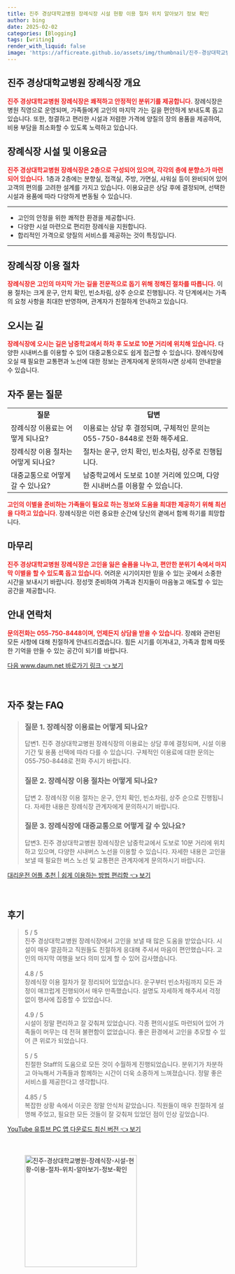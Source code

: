 ```yaml
---
title: 진주 경상대학교병원 장례식장 시설 현황 이용 절차 위치 알아보기 정보 확인
author: bing
date: 2025-02-02
categories: [Blogging]
tags: [writing]
render_with_liquid: false
image: 'https://afficreate.github.io/assets/img/thumbnail/진주-경상대학교병원-장례식장-시설-현황-이용-절차-위치-알아보기-정보-확인.webp'
---
```



<h2 id='장례식장 개요'>진주 경상대학교병원 장례식장 개요</h2>

<p><b><span style="color: #ee2323;">진주 경상대학교병원 장례식장은 쾌적하고 안정적인 분위기를 제공합니다.</span></b> 장례식장은 병원 직영으로 운영되며, 가족들에게 고인의 마지막 가는 길을 편안하게 보내도록 돕고 있습니다. 또한, 청결하고 편리한 시설과 저렴한 가격에 양질의 장의 용품을 제공하여, 비용 부담을 최소화할 수 있도록 노력하고 있습니다.</p>

<h2 id='시설 및 이용요금'>장례식장 시설 및 이용요금</h2>

<p><b><span style="color: #ee2323;">진주 경상대학교병원 장례식장은 2층으로 구성되어 있으며, 각각의 층에 분향소가 마련되어 있습니다.</span></b> 1층과 2층에는 분향실, 접객실, 주방, 가면실, 샤워실 등이 완비되어 있어 고객의 편의를 고려한 설계를 가지고 있습니다. 이용요금은 상담 후에 결정되며, 선택한 시설과 용품에 따라 다양하게 변동될 수 있습니다.</p>

<hr />

<ul>
    <li>고인의 안정을 위한 쾌적한 환경을 제공합니다.</li>
    <li>다양한 시설 마련으로 편리한 장례식을 지원합니다.</li>
    <li>합리적인 가격으로 양질의 서비스를 제공하는 것이 특징입니다.</li>
</ul>

<hr />

<h2 id='이용 절차'>장례식장 이용 절차</h2>

<p><b><span style="color: #ee2323;">장례식장은 고인의 마지막 가는 길을 전문적으로 돕기 위해 정해진 절차를 따릅니다.</span></b> 이용 절차는 크게 운구, 안치 확인, 빈소차림, 상주 순으로 진행됩니다. 각 단계에서는 가족의 요청 사항을 최대한 반영하며, 관계자가 친절하게 안내하고 있습니다.</p>

<h2 id='오시는 길'>오시는 길</h2>

<p><b><span style="color: #ee2323;">장례식장에 오시는 길은 남중학교에서 하차 후 도보로 10분 거리에 위치해 있습니다.</span></b> 다양한 시내버스를 이용할 수 있어 대중교통으로도 쉽게 접근할 수 있습니다. 장례식장에 오실 때 필요한 교통편과 노선에 대한 정보는 관계자에게 문의하시면 상세히 안내받을 수 있습니다.</p>

<h2 id='자주 묻는 질문'>자주 묻는 질문</h2>

<table>
    <tr>
        <td style="text-align: center; height: 17px;"><b>질문</b></td>
        <td style="text-align: center; height: 17px;"><b>답변</b></td>
    </tr>
    <tr>
        <td>장례식장 이용료는 어떻게 되나요?</td>
        <td>이용료는 상담 후 결정되며, 구체적인 문의는 055-750-8448로 전화 해주세요.</td>
    </tr>
    <tr>
        <td>장례식장 이용 절차는 어떻게 되나요?</td>
        <td>절차는 운구, 안치 확인, 빈소차림, 상주로 진행됩니다.</td>
    </tr>
    <tr>
        <td>대중교통으로 어떻게 갈 수 있나요?</td>
        <td>남중학교에서 도보로 10분 거리에 있으며, 다양한 시내버스를 이용할 수 있습니다.</td>
    </tr>
</table>

<p><b><span style="color: #ee2323;">고인의 이별을 준비하는 가족들이 필요로 하는 정보와 도움을 최대한 제공하기 위해 최선을 다하고 있습니다.</span></b> 장례식장은 이런 중요한 순간에 당신의 곁에서 함께 하기를 희망합니다.</p>

<h2 id='마무리'>마무리</h2>

<p><b><span style="color: #ee2323;">진주 경상대학교병원 장례식장은 고인을 잃은 슬픔을 나누고, 편안한 분위기 속에서 마지막 이별을 할 수 있도록 돕고 있습니다.</span></b> 어려운 시기이지만 믿을 수 있는 곳에서 소중한 시간을 보내시기 바랍니다. 정성껏 준비하여 가족과 친지들이 마음놓고 애도할 수 있는 공간을 제공합니다.</p>

<h2 id='안내 연락처'>안내 연락처</h2>

<p><b><span style="color: #ee2323;">문의전화는 055-750-8448이며, 언제든지 상담을 받을 수 있습니다.</span></b> 장례와 관련된 모든 사항에 대해 친절하게 안내드리겠습니다. 힘든 시기를 이겨내고, 가족과 함께 따뜻한 기억을 만들 수 있는 공간이 되기를 바랍니다.</p>


<p><a class="click-button" title="다음 www.daum.net 바로가기 링크" href="https://afficreate.github.io/posts/%EB%8B%A4%EC%9D%8C-www.daum.net-%EB%B0%94%EB%A1%9C%EA%B0%80%EA%B8%B0-%EB%A7%81%ED%81%AC/" rel="dofollow">다음 www.daum.net 바로가기 링크 👈 보기</a></p><br>
<h2 id='자주_찾는_FAQ'>자주 찾는 FAQ</h2>
<div itemscope="" itemtype="https://schema.org/FAQPage"> 
<blockquote> 
<div itemscope="" itemprop="mainEntity" itemtype="https://schema.org/Question"> 
<h3 itemprop="name">질문 1. 장례식장 이용료는 어떻게 되나요?</h3> 
<div itemscope="" itemprop="acceptedAnswer" itemtype="https://schema.org/Answer"> 
<span itemprop="text"> 
<p>답변1. 진주 경상대학교병원 장례식장의 이용료는 상담 후에 결정되며, 시설 이용 기간 및 용품 선택에 따라 다를 수 있습니다. 구체적인 이용료에 대한 문의는 055-750-8448로 전화 주시기 바랍니다.</p> 
</span> 
</div> 
</div> 
<div itemscope="" itemprop="mainEntity" itemtype="https://schema.org/Question"> 
<h3 itemprop="name">질문 2. 장례식장 이용 절차는 어떻게 되나요?</h3> 
<div itemscope="" itemprop="acceptedAnswer" itemtype="https://schema.org/Answer"> 
<span itemprop="text"> 
<p>답변 2. 장례식장 이용 절차는 운구, 안치 확인, 빈소차림, 상주 순으로 진행됩니다. 자세한 내용은 장례식장 관계자에게 문의하시기 바랍니다.</p> 
</span> 
</div> 
</div> 
<div itemscope="" itemprop="mainEntity" itemtype="https://schema.org/Question"> 
<h3 itemprop="name">질문 3. 장례식장에 대중교통으로 어떻게 갈 수 있나요?</h3> 
<div itemscope="" itemprop="acceptedAnswer" itemtype="https://schema.org/Answer"> 
<span itemprop="text"> 
<p>답변3. 진주 경상대학교병원 장례식장은 남중학교에서 도보로 10분 거리에 위치하고 있으며, 다양한 시내버스 노선을 이용할 수 있습니다. 자세한 내용은 고인을 보낼 때 필요한 버스 노선 및 교통편은 관계자에게 문의하시기 바랍니다.</p> 
</span> 
</div> 
</div> 
</blockquote> 
</div>
<p><a class="click-button" title="대리운전 어플 추천 | 쉽게 이용하는 방법 편리함" href="https://afficreate.github.io/posts/%EB%8C%80%EB%A6%AC%EC%9A%B4%EC%A0%84-%EC%96%B4%ED%94%8C-%EC%B6%94%EC%B2%9C-%EC%89%BD%EA%B2%8C-%EC%9D%B4%EC%9A%A9%ED%95%98%EB%8A%94-%EB%B0%A9%EB%B2%95-%ED%8E%B8%EB%A6%AC%ED%95%A8/" rel="dofollow">대리운전 어플 추천 | 쉽게 이용하는 방법 편리함 👈 보기</a></p><br>
<h2 id='후기'>후기</h2>
<div itemscope itemtype="https://schema.org/Product">
  <blockquote>
  <div itemprop="review" itemscope itemtype="https://schema.org/Review">
      <div itemprop="reviewRating" itemscope itemtype="https://schema.org/Rating"> <span itemprop="ratingValue">5</span> / <span itemprop="bestRating">5</span> </div>
      <span itemprop="reviewBody">진주 경상대학교병원 장례식장에서 고인을 보낼 때 많은 도움을 받았습니다. 시설이 매우 깔끔하고 직원들도 친절하게 응대해 주셔서 마음이 편안했습니다. 고인의 마지막 여행을 보다 의미 있게 할 수 있어 감사했습니다.</span>
  </div>
  <br>
  <div itemprop="review" itemscope itemtype="https://schema.org/Review">
      <div itemprop="reviewRating" itemscope itemtype="https://schema.org/Rating"> <span itemprop="ratingValue">4.8</span> / <span itemprop="bestRating">5</span> </div>
      <span itemprop="reviewBody">장례식장 이용 절차가 잘 정리되어 있었습니다. 운구부터 빈소차림까지 모든 과정이 매끄럽게 진행되어서 매우 만족했습니다. 설명도 자세하게 해주셔서 걱정 없이 행사에 집중할 수 있었습니다.</span>
  </div>
  <br>
  <div itemprop="review" itemscope itemtype="https://schema.org/Review">
      <div itemprop="reviewRating" itemscope itemtype="https://schema.org/Rating"> <span itemprop="ratingValue">4.9</span> / <span itemprop="bestRating">5</span> </div>
      <span itemprop="reviewBody">시설이 정말 편리하고 잘 갖춰져 있었습니다. 각종 편의시설도 마련되어 있어 가족들이 머무는 데 전혀 불편함이 없었습니다. 좋은 환경에서 고인을 추모할 수 있어 큰 위로가 되었습니다.</span>
  </div>
  <br>
  <div itemprop="review" itemscope itemtype="https://schema.org/Review">
      <div itemprop="reviewRating" itemscope itemtype="https://schema.org/Rating"> <span itemprop="ratingValue">5</span> / <span itemprop="bestRating">5</span> </div>
      <span itemprop="reviewBody">친절한 Staff의 도움으로 모든 것이 수월하게 진행되었습니다. 분위기가 차분하고 아늑해서 가족들과 함께하는 시간이 더욱 소중하게 느껴졌습니다. 정말 좋은 서비스를 제공한다고 생각합니다.</span>
  </div>
  <br>
  <div itemprop="review" itemscope itemtype="https://schema.org/Review">
      <div itemprop="reviewRating" itemscope itemtype="https://schema.org/Rating"> <span itemprop="ratingValue">4.85</span> / <span itemprop="bestRating">5</span> </div>
      <span itemprop="reviewBody">복잡한 상황 속에서 이곳은 정말 안식처 같았습니다. 직원들이 매우 친절하게 설명해 주었고, 필요한 모든 것들이 잘 갖춰져 있었던 점이 인상 깊었습니다.</span>
  </div>
  </blockquote>
</div>
<p><a class="click-button" title="YouTube 유튜브 PC 앱 다운로드 최신 버전" href="https://afficreate.github.io/posts/YouTube-%EC%9C%A0%ED%8A%9C%EB%B8%8C-PC-%EC%95%B1-%EB%8B%A4%EC%9A%B4%EB%A1%9C%EB%93%9C-%EC%B5%9C%EC%8B%A0-%EB%B2%84%EC%A0%84/" rel="dofollow">YouTube 유튜브 PC 앱 다운로드 최신 버전 👈 보기</a></p><br>
<figure class="image"><img src="https://afficreate.github.io/assets/img/thumbnail/진주-경상대학교병원-장례식장-시설-현황-이용-절차-위치-알아보기-정보-확인.webp" alt="진주-경상대학교병원-장례식장-시설-현황-이용-절차-위치-알아보기-정보-확인" width="256" height="256"></figure>